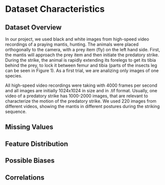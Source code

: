 # Dataset Characteristics

## Dataset Overview

In our project, we used black and white images from high-speed video recordings of a praying mantis, hunting. The animals were placed orthogonally to the camera, with a prey item (fly) on the left hand side. First, the mantis will approach the prey item and then initiate the predatory strike. During the strike, the animal is rapidly extending its forelegs to get its tibia behind the prey, to lock it between femur and tibia (parts of the insects leg can be seen in Figure 1). As a first trial, we are analizing only images of one species.

All high-speed video recordings were taking with 4000 frames per second and all images are initially 1024x1024 in size and in .tif format. Usually, one video of a predatory strike has 1000-2000 images, that are relevant to characterize the motion of the predatory strike. We used 220 images from different videos, showing the mantis in different postures during the striking sequence.


## Missing Values

## Feature Distribution

## Possible Biases

## Correlations
